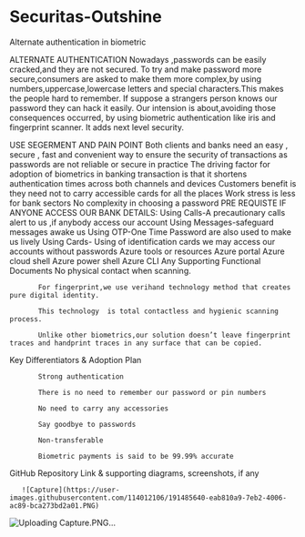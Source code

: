 # Securitas-Outshine
Alternate authentication in biometric

ALTERNATE AUTHENTICATION
            Nowadays ,passwords can be easily cracked,and they are not secured.
            To try and make password more secure,consumers are asked to make them more complex,by using numbers,uppercase,lowercase letters and special characters.This makes the people hard to remember.
            If suppose  a strangers person  knows our password they can hack it easily.
            Our intension is about,avoiding those consequences occurred, by using biometric authentication like iris and fingerprint scanner.
	          It adds next level security.

USE SEGERMENT AND PAIN POINT
           Both clients and banks need an easy , secure , fast and convenient way to ensure the security of transactions as passwords are not reliable or secure in practice
           The driving factor for adoption of biometrics in banking transaction is that it shortens authentication times across both channels and devices 
           Customers benefit is they need not to carry accessible cards for all the places
	         Work stress is less for bank sectors
           No complexity in choosing a password
 PRE REQUISTE
      IF ANYONE ACCESS OUR BANK DETAILS:
           Using Calls-A precautionary calls alert to us ,if anybody access our account
           Using Messages-safeguard messages awake us
           Using OTP-One Time Password are also used to make us lively
           Using Cards- Using of identification cards we may access our accounts without passwords
 Azure tools or resources
           Azure portal
           Azure  cloud shell
           Azure power shell
           Azure CLI
 Any Supporting Functional Documents
           No physical contact when scanning.

           For fingerprint,we use verihand technology method that creates pure digital identity.

           This technology  is total contactless and hygienic scanning process.

           Unlike other biometrics,our solution doesn’t leave fingerprint traces and handprint traces in any surface that can be copied.
  Key Differentiators & Adoption Plan
          
           Strong authentication

           There is no need to remember our password or pin numbers

           No need to carry any accessories

           Say goodbye to passwords

           Non-transferable
 
           Biometric payments is said to be 99.99% accurate 

GitHub Repository Link & supporting diagrams, screenshots, if any


       ![Capture](https://user-images.githubusercontent.com/114012106/191485640-eab810a9-7eb2-4006-ac89-bca273bd2a01.PNG)


![Uploading Capture.PNG…]()

                                                      


	

                                                                     	
                                                                    	                                                                    	



